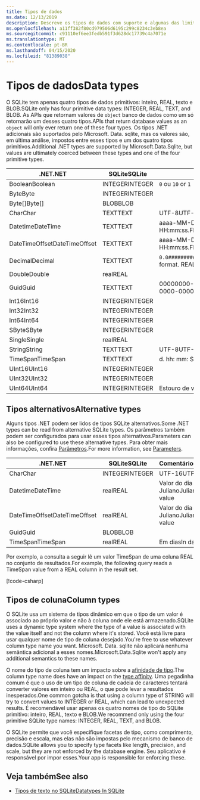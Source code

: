```yaml
---
title: Tipos de dados
ms.date: 12/13/2019
description: Descreve os tipos de dados com suporte e algumas das limitações em relação a eles.
ms.openlocfilehash: a11ff382f80cd979506d6195c299c8234c3eb8ea
ms.sourcegitcommit: c91110ef6ee3fedb591f3d628dc17739c4a7071e
ms.translationtype: MT
ms.contentlocale: pt-BR
ms.lasthandoff: 04/15/2020
ms.locfileid: "81389038"
---
```

# <a name="data-types"></a><span data-ttu-id="bdfd9-103">Tipos de dados</span><span class="sxs-lookup"><span data-stu-id="bdfd9-103">Data types</span></span>

<span data-ttu-id="bdfd9-104">O SQLite tem apenas quatro tipos de dados primitivos: inteiro, REAL, texto e BLOB.</span><span class="sxs-lookup"><span data-stu-id="bdfd9-104">SQLite only has four primitive data types: INTEGER, REAL, TEXT, and BLOB.</span></span> <span data-ttu-id="bdfd9-105">As APIs que retornam valores de `object` banco de dados como um só retornarão um desses quatro tipos.</span><span class="sxs-lookup"><span data-stu-id="bdfd9-105">APIs that return database values as an `object` will only ever return one of these four types.</span></span> <span data-ttu-id="bdfd9-106">Os tipos .NET adicionais são suportados pelo Microsoft. Data. sqlite, mas os valores são, em última análise, impostos entre esses tipos e um dos quatro tipos primitivos.</span><span class="sxs-lookup"><span data-stu-id="bdfd9-106">Additional .NET types are supported by Microsoft.Data.Sqlite, but values are ultimately coerced between these types and one of the four primitive types.</span></span>

| <span data-ttu-id="bdfd9-107">.NET</span><span class="sxs-lookup"><span data-stu-id="bdfd9-107">.NET</span></span>           | <span data-ttu-id="bdfd9-108">SQLite</span><span class="sxs-lookup"><span data-stu-id="bdfd9-108">SQLite</span></span>  | <span data-ttu-id="bdfd9-109">Comentários</span><span class="sxs-lookup"><span data-stu-id="bdfd9-109">Remarks</span></span>                                                       |
| -------------- | ------- | ------------------------------------------------------------- |
| <span data-ttu-id="bdfd9-110">Boolean</span><span class="sxs-lookup"><span data-stu-id="bdfd9-110">Boolean</span></span>        | <span data-ttu-id="bdfd9-111">INTEGER</span><span class="sxs-lookup"><span data-stu-id="bdfd9-111">INTEGER</span></span> | <span data-ttu-id="bdfd9-112">`0` ou `1`</span><span class="sxs-lookup"><span data-stu-id="bdfd9-112">`0` or `1`</span></span>                                                    |
| <span data-ttu-id="bdfd9-113">Byte</span><span class="sxs-lookup"><span data-stu-id="bdfd9-113">Byte</span></span>           | <span data-ttu-id="bdfd9-114">INTEGER</span><span class="sxs-lookup"><span data-stu-id="bdfd9-114">INTEGER</span></span> |                                                               |
| <span data-ttu-id="bdfd9-115">Byte[]</span><span class="sxs-lookup"><span data-stu-id="bdfd9-115">Byte[]</span></span>         | <span data-ttu-id="bdfd9-116">BLOB</span><span class="sxs-lookup"><span data-stu-id="bdfd9-116">BLOB</span></span>    |                                                               |
| <span data-ttu-id="bdfd9-117">Char</span><span class="sxs-lookup"><span data-stu-id="bdfd9-117">Char</span></span>           | <span data-ttu-id="bdfd9-118">TEXT</span><span class="sxs-lookup"><span data-stu-id="bdfd9-118">TEXT</span></span>    | <span data-ttu-id="bdfd9-119">UTF-8</span><span class="sxs-lookup"><span data-stu-id="bdfd9-119">UTF-8</span></span>                                                         |
| <span data-ttu-id="bdfd9-120">Datetime</span><span class="sxs-lookup"><span data-stu-id="bdfd9-120">DateTime</span></span>       | <span data-ttu-id="bdfd9-121">TEXT</span><span class="sxs-lookup"><span data-stu-id="bdfd9-121">TEXT</span></span>    | <span data-ttu-id="bdfd9-122">aaaa-MM-DD HH: mm: SS. FFFFFFF</span><span class="sxs-lookup"><span data-stu-id="bdfd9-122">yyyy-MM-dd HH:mm:ss.FFFFFFF</span></span>                                   |
| <span data-ttu-id="bdfd9-123">DateTimeOffset</span><span class="sxs-lookup"><span data-stu-id="bdfd9-123">DateTimeOffset</span></span> | <span data-ttu-id="bdfd9-124">TEXT</span><span class="sxs-lookup"><span data-stu-id="bdfd9-124">TEXT</span></span>    | <span data-ttu-id="bdfd9-125">aaaa-MM-DD HH: mm: SS. FFFFFFFzzz</span><span class="sxs-lookup"><span data-stu-id="bdfd9-125">yyyy-MM-dd HH:mm:ss.FFFFFFFzzz</span></span>                                |
| <span data-ttu-id="bdfd9-126">Decimal</span><span class="sxs-lookup"><span data-stu-id="bdfd9-126">Decimal</span></span>        | <span data-ttu-id="bdfd9-127">TEXT</span><span class="sxs-lookup"><span data-stu-id="bdfd9-127">TEXT</span></span>    | <span data-ttu-id="bdfd9-128">`0.0###########################`ao.</span><span class="sxs-lookup"><span data-stu-id="bdfd9-128">`0.0###########################` format.</span></span> <span data-ttu-id="bdfd9-129">REAL seria uma perda.</span><span class="sxs-lookup"><span data-stu-id="bdfd9-129">REAL would be lossy.</span></span> |
| <span data-ttu-id="bdfd9-130">Double</span><span class="sxs-lookup"><span data-stu-id="bdfd9-130">Double</span></span>         | <span data-ttu-id="bdfd9-131">real</span><span class="sxs-lookup"><span data-stu-id="bdfd9-131">REAL</span></span>    |                                                               |
| <span data-ttu-id="bdfd9-132">Guid</span><span class="sxs-lookup"><span data-stu-id="bdfd9-132">Guid</span></span>           | <span data-ttu-id="bdfd9-133">TEXT</span><span class="sxs-lookup"><span data-stu-id="bdfd9-133">TEXT</span></span>    | <span data-ttu-id="bdfd9-134">00000000-0000-0000-0000-000000000000</span><span class="sxs-lookup"><span data-stu-id="bdfd9-134">00000000-0000-0000-0000-000000000000</span></span>                          |
| <span data-ttu-id="bdfd9-135">Int16</span><span class="sxs-lookup"><span data-stu-id="bdfd9-135">Int16</span></span>          | <span data-ttu-id="bdfd9-136">INTEGER</span><span class="sxs-lookup"><span data-stu-id="bdfd9-136">INTEGER</span></span> |                                                               |
| <span data-ttu-id="bdfd9-137">Int32</span><span class="sxs-lookup"><span data-stu-id="bdfd9-137">Int32</span></span>          | <span data-ttu-id="bdfd9-138">INTEGER</span><span class="sxs-lookup"><span data-stu-id="bdfd9-138">INTEGER</span></span> |                                                               |
| <span data-ttu-id="bdfd9-139">Int64</span><span class="sxs-lookup"><span data-stu-id="bdfd9-139">Int64</span></span>          | <span data-ttu-id="bdfd9-140">INTEGER</span><span class="sxs-lookup"><span data-stu-id="bdfd9-140">INTEGER</span></span> |                                                               |
| <span data-ttu-id="bdfd9-141">SByte</span><span class="sxs-lookup"><span data-stu-id="bdfd9-141">SByte</span></span>          | <span data-ttu-id="bdfd9-142">INTEGER</span><span class="sxs-lookup"><span data-stu-id="bdfd9-142">INTEGER</span></span> |                                                               |
| <span data-ttu-id="bdfd9-143">Single</span><span class="sxs-lookup"><span data-stu-id="bdfd9-143">Single</span></span>         | <span data-ttu-id="bdfd9-144">real</span><span class="sxs-lookup"><span data-stu-id="bdfd9-144">REAL</span></span>    |                                                               |
| <span data-ttu-id="bdfd9-145">String</span><span class="sxs-lookup"><span data-stu-id="bdfd9-145">String</span></span>         | <span data-ttu-id="bdfd9-146">TEXT</span><span class="sxs-lookup"><span data-stu-id="bdfd9-146">TEXT</span></span>    | <span data-ttu-id="bdfd9-147">UTF-8</span><span class="sxs-lookup"><span data-stu-id="bdfd9-147">UTF-8</span></span>                                                         |
| <span data-ttu-id="bdfd9-148">TimeSpan</span><span class="sxs-lookup"><span data-stu-id="bdfd9-148">TimeSpan</span></span>       | <span data-ttu-id="bdfd9-149">TEXT</span><span class="sxs-lookup"><span data-stu-id="bdfd9-149">TEXT</span></span>    | <span data-ttu-id="bdfd9-150">d. hh: mm: SS. fffffff</span><span class="sxs-lookup"><span data-stu-id="bdfd9-150">d.hh:mm:ss.fffffff</span></span>                                            |
| <span data-ttu-id="bdfd9-151">UInt16</span><span class="sxs-lookup"><span data-stu-id="bdfd9-151">UInt16</span></span>         | <span data-ttu-id="bdfd9-152">INTEGER</span><span class="sxs-lookup"><span data-stu-id="bdfd9-152">INTEGER</span></span> |                                                               |
| <span data-ttu-id="bdfd9-153">UInt32</span><span class="sxs-lookup"><span data-stu-id="bdfd9-153">UInt32</span></span>         | <span data-ttu-id="bdfd9-154">INTEGER</span><span class="sxs-lookup"><span data-stu-id="bdfd9-154">INTEGER</span></span> |                                                               |
| <span data-ttu-id="bdfd9-155">UInt64</span><span class="sxs-lookup"><span data-stu-id="bdfd9-155">UInt64</span></span>         | <span data-ttu-id="bdfd9-156">INTEGER</span><span class="sxs-lookup"><span data-stu-id="bdfd9-156">INTEGER</span></span> | <span data-ttu-id="bdfd9-157">Estouro de valores grandes</span><span class="sxs-lookup"><span data-stu-id="bdfd9-157">Large values overflow</span></span>                                         |

## <a name="alternative-types"></a><span data-ttu-id="bdfd9-158">Tipos alternativos</span><span class="sxs-lookup"><span data-stu-id="bdfd9-158">Alternative types</span></span>

<span data-ttu-id="bdfd9-159">Alguns tipos .NET podem ser lidos de tipos SQLite alternativos.</span><span class="sxs-lookup"><span data-stu-id="bdfd9-159">Some .NET types can be read from alternative SQLite types.</span></span> <span data-ttu-id="bdfd9-160">Os parâmetros também podem ser configurados para usar esses tipos alternativos.</span><span class="sxs-lookup"><span data-stu-id="bdfd9-160">Parameters can also be configured to use these alternative types.</span></span> <span data-ttu-id="bdfd9-161">Para obter mais informações, confira [Parâmetros](parameters.md#alternative-types).</span><span class="sxs-lookup"><span data-stu-id="bdfd9-161">For more information, see [Parameters](parameters.md#alternative-types).</span></span>

| <span data-ttu-id="bdfd9-162">.NET</span><span class="sxs-lookup"><span data-stu-id="bdfd9-162">.NET</span></span>           | <span data-ttu-id="bdfd9-163">SQLite</span><span class="sxs-lookup"><span data-stu-id="bdfd9-163">SQLite</span></span>  | <span data-ttu-id="bdfd9-164">Comentários</span><span class="sxs-lookup"><span data-stu-id="bdfd9-164">Remarks</span></span>          |
| -------------- | ------- | ---------------- |
| <span data-ttu-id="bdfd9-165">Char</span><span class="sxs-lookup"><span data-stu-id="bdfd9-165">Char</span></span>           | <span data-ttu-id="bdfd9-166">INTEGER</span><span class="sxs-lookup"><span data-stu-id="bdfd9-166">INTEGER</span></span> | <span data-ttu-id="bdfd9-167">UTF-16</span><span class="sxs-lookup"><span data-stu-id="bdfd9-167">UTF-16</span></span>           |
| <span data-ttu-id="bdfd9-168">Datetime</span><span class="sxs-lookup"><span data-stu-id="bdfd9-168">DateTime</span></span>       | <span data-ttu-id="bdfd9-169">real</span><span class="sxs-lookup"><span data-stu-id="bdfd9-169">REAL</span></span>    | <span data-ttu-id="bdfd9-170">Valor do dia Juliano</span><span class="sxs-lookup"><span data-stu-id="bdfd9-170">Julian day value</span></span> |
| <span data-ttu-id="bdfd9-171">DateTimeOffset</span><span class="sxs-lookup"><span data-stu-id="bdfd9-171">DateTimeOffset</span></span> | <span data-ttu-id="bdfd9-172">real</span><span class="sxs-lookup"><span data-stu-id="bdfd9-172">REAL</span></span>    | <span data-ttu-id="bdfd9-173">Valor do dia Juliano</span><span class="sxs-lookup"><span data-stu-id="bdfd9-173">Julian day value</span></span> |
| <span data-ttu-id="bdfd9-174">Guid</span><span class="sxs-lookup"><span data-stu-id="bdfd9-174">Guid</span></span>           | <span data-ttu-id="bdfd9-175">BLOB</span><span class="sxs-lookup"><span data-stu-id="bdfd9-175">BLOB</span></span>    |                  |
| <span data-ttu-id="bdfd9-176">TimeSpan</span><span class="sxs-lookup"><span data-stu-id="bdfd9-176">TimeSpan</span></span>       | <span data-ttu-id="bdfd9-177">real</span><span class="sxs-lookup"><span data-stu-id="bdfd9-177">REAL</span></span>    | <span data-ttu-id="bdfd9-178">Em dias</span><span class="sxs-lookup"><span data-stu-id="bdfd9-178">In days</span></span>          |

<span data-ttu-id="bdfd9-179">Por exemplo, a consulta a seguir lê um valor TimeSpan de uma coluna REAL no conjunto de resultados.</span><span class="sxs-lookup"><span data-stu-id="bdfd9-179">For example, the following query reads a TimeSpan value from a REAL column in the result set.</span></span>

[!code-csharp[](../../../../samples/snippets/standard/data/sqlite/DateAndTimeSample/Program.cs?name=snippet_AlternativeType)]

## <a name="column-types"></a><span data-ttu-id="bdfd9-180">Tipos de coluna</span><span class="sxs-lookup"><span data-stu-id="bdfd9-180">Column types</span></span>

<span data-ttu-id="bdfd9-181">O SQLite usa um sistema de tipos dinâmico em que o tipo de um valor é associado ao próprio valor e não à coluna onde ele está armazenado.</span><span class="sxs-lookup"><span data-stu-id="bdfd9-181">SQLite uses a dynamic type system where the type of a value is associated with the value itself and not the column where it's stored.</span></span> <span data-ttu-id="bdfd9-182">Você está livre para usar qualquer nome de tipo de coluna desejado.</span><span class="sxs-lookup"><span data-stu-id="bdfd9-182">You're free to use whatever column type name you want.</span></span> <span data-ttu-id="bdfd9-183">Microsoft. Data. sqlite não aplicará nenhuma semântica adicional a esses nomes.</span><span class="sxs-lookup"><span data-stu-id="bdfd9-183">Microsoft.Data.Sqlite won't apply any additional semantics to these names.</span></span>

<span data-ttu-id="bdfd9-184">O nome do tipo de coluna tem um impacto sobre a [afinidade de tipo](https://www.sqlite.org/datatype3.html#type_affinity).</span><span class="sxs-lookup"><span data-stu-id="bdfd9-184">The column type name does have an impact on the [type affinity](https://www.sqlite.org/datatype3.html#type_affinity).</span></span> <span data-ttu-id="bdfd9-185">Uma pegadinha comum é que o uso de um tipo de coluna de cadeia de caracteres tentará converter valores em inteiro ou REAL, o que pode levar a resultados inesperados.</span><span class="sxs-lookup"><span data-stu-id="bdfd9-185">One common gotcha is that using a column type of STRING will try to convert values to INTEGER or REAL, which can lead to unexpected results.</span></span> <span data-ttu-id="bdfd9-186">É recomendável usar apenas os quatro nomes de tipo do SQLite primitivo: inteiro, REAL, texto e BLOB.</span><span class="sxs-lookup"><span data-stu-id="bdfd9-186">We recommend only using the four primitive SQLite type names: INTEGER, REAL, TEXT, and BLOB.</span></span>

<span data-ttu-id="bdfd9-187">O SQLite permite que você especifique facetas de tipo, como comprimento, precisão e escala, mas elas não são impostas pelo mecanismo de banco de dados.</span><span class="sxs-lookup"><span data-stu-id="bdfd9-187">SQLite allows you to specify type facets like length, precision, and scale, but they are not enforced by the database engine.</span></span> <span data-ttu-id="bdfd9-188">Seu aplicativo é responsável por impor esses.</span><span class="sxs-lookup"><span data-stu-id="bdfd9-188">Your app is responsible for enforcing these.</span></span>

## <a name="see-also"></a><span data-ttu-id="bdfd9-189">Veja também</span><span class="sxs-lookup"><span data-stu-id="bdfd9-189">See also</span></span>

- [<span data-ttu-id="bdfd9-190">Tipos de texto no SQLite</span><span class="sxs-lookup"><span data-stu-id="bdfd9-190">Datatypes In SQLite</span></span>](https://www.sqlite.org/datatype3.html)
